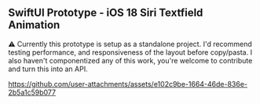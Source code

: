 ## SwiftUI Prototype - iOS 18 Siri Textfield Animation
⚠️  Currently this prototype is setup as a standalone project. I'd recommend testing performance, and responsiveness of the layout before copy/pasta. I also haven't componentized any of this work, you're welcome to contribute and turn this into an API. 

https://github.com/user-attachments/assets/e102c9be-1664-46de-836e-2b5a1c59b077


